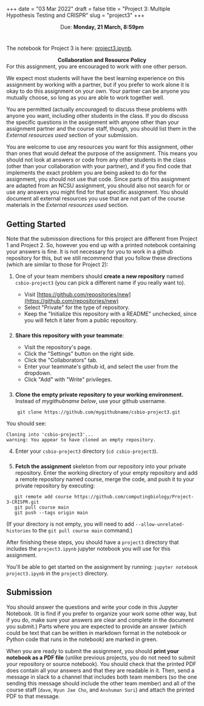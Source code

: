+++
date = "03 Mar 2022"
draft = false
title = "Project 3: Multiple Hypothesis Testing and CRISPR"
slug = "project3"
+++

<div class="due">

<center>Due: <b>Monday, 21 March, 8:59pm</b></center> 
</div>

#

The notebook for Project 3 is here: [project3.ipynb](https://github.com/computingbiology/Project-3-CRISPR/blob/main/project3.ipynb).

<div class="yellownote">
 <center>
       <b>Collaboration and Resource Policy</b>
    </center>
For this assignment, you are encouraged to work with one other person. 
    
We expect most students will have the best learning experience on this assignment by working with a partner, but if you prefer to work alone it is okay to do this assignment on your own. Your partner can be anyone you mutually choose, so long as you are able to work together well.
    
You are permitted (actually <i>encouraged</i>) to discuss these problems with anyone you want, including other students in the class. If you do discuss the specific questions in the assignment with anyone other than your assignment partner and the course staff, though, you should list them in the _External resources used_ section of your submission.
    
You are welcome to use any resources you want for this assignment, other than ones that would defeat the purpose of the assignment. This means you should not look at answers or code from any other students in the class (other than your collaboration with your partner), and if you find code that implements the exact problem you are being asked to do for the assignment, you should not use that code. Since parts of this assignment are adapted from an NCSU assignment, you should also not search for or use any answers you might find for that specific assignment. You should document all external resources you use that are not part of the course materials in the _External resources used_ section.

</div>

## Getting Started

Note that the submission directions for this project are different
from Project 1 and Project 2. So, however you end up with a printed
notebook containing your answers is fine. It is not necessary for you
to work in a github repository for this, but we still recommend that
you follow these directions (which are similar to those for Project
2):

1. One of your team members should **create a new repository** named `csbio-project3` (you can pick a different name if you really want to).

   - Visit [https://github.com/repositories/new](https://github.com/repositories/new)
   - Select "Private" for the type of repository. 
   - Keep the "Initialize this repository with a README" unchecked, since you will fetch it later from a public repository.

###

2. **Share this repository with your teammate**:

   - Visit the repository's page.
   - Click the "Settings" button on the right side.
   - Click the "Collaborators" tab.
   - Enter your teammate's github id, and select the user from the dropdown.
   - Click "Add" with "Write" privileges.

###

3. **Clone the empty private repository to your working environment.** Instead of _mygithubname below_, use your github username.

```
    git clone https://github.com/mygithubname/csbio-project3.git
```

You should see:
```
Cloning into 'csbio-project3'...
warning: You appear to have cloned an empty repository.
```

4. Enter your `csbio-project3` directory (`cd csbio-project3`).

###

5. **Fetch the assignment** skeleton from our repository into your private repository. Enter the working directory of your empty repository and add a remote repository named course, merge the code, and push it to your private repository by executing:

```
   git remote add course https://github.com/computingbiology/Project-3-CRISPR.git
   git pull course main
   git push --tags origin main
```

(If your directory is not empty, you will need to add
`--allow-unrelated-histories` to the `git pull course main` command.)

After finishing these steps, you should have a `project3` directory
that includes the `project3.ipynb` jupyter notebook you will use for
this assignment.

You'll be able to get started on the assignment by running: `jupyter
notebook project3.ipynb` in the `project3` directory.

## Submission

You should answer the questions and write your code in this Jupyter
Notebook. (It is find if you prefer to organize your work some other
way, but if you do, make sure your answers are clear and complete in
the document you submit.) Parts where you are expected to provide an
answer (which could be text that can be written in markdown format in
the notebook or Python code that runs in the notebook) are marked in
green.
        
When you are ready to submit the assignment, you should **print your
notebook as a PDF file** (unlike previous projects, you do not need to
submit your repository or source notebook). You should check that the
printed PDF does contain all your answers and that they are readable
in it. Then, send a message in slack to a channel that includes both
team members (so the one sending this message should include the other
team member) and all of the course staff (`dave`, `Hyun Jae Cho`, and
`Anshuman Suri`) and attach the printed PDF to that message.
